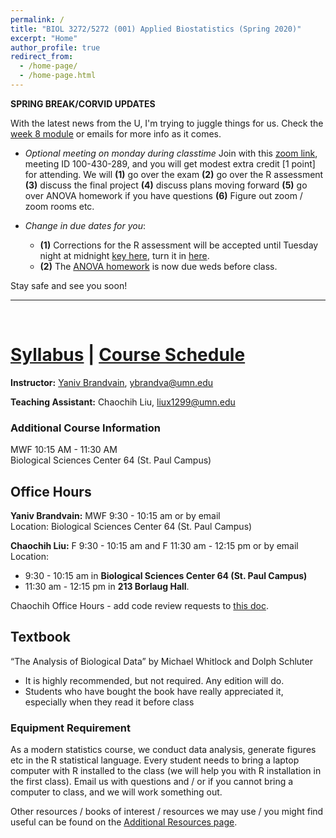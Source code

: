 ```yaml
---
permalink: /
title: "BIOL 3272/5272 (001) Applied Biostatistics (Spring 2020)"
excerpt: "Home"
author_profile: true
redirect_from:
  - /home-page/
  - /home-page.html
---
```


<!-- This is the front page (home page) of the website -->

**SPRING BREAK/CORVID UPDATES**


With the latest news from the U, I'm trying to juggle things for us. Check the [week 8 module](https://biol3272-5272.github.io/biostats2020/modules/2020-03-16-week08) or emails for more info as it comes.

- *Optional meeting on monday during classtime* Join with this [zoom link](https://umn.zoom.us/j/100430289), meeting ID 100-430-289, and you will get modest extra credit [1 point] for attending. We will **(1)** go over the exam **(2)** go over the R assessment  **(3)** discuss the final project **(4)** discuss plans moving forward  **(5)** go over ANOVA homework if you have questions **(6)**  Figure out zoom / zoom rooms etc.

- *Change in due dates for you*:
    -  **(1)** Corrections for the R assessment will be accepted until Tuesday night at midnight [key here](https://drive.google.com/open?id=1dilQVJww58xlWrKeSTdUliqDtYO0TvUA), turn it in [here](https://canvas.umn.edu/courses/151855/assignments/1027811).
    -  **(2)** The [ANOVA homework](https://docs.google.com/forms/d/e/1FAIpQLSd1s2Il7hNop_TFs4x6FNc5kdeRGttIGLJtMPhz8onPxTlqKw/viewform) is now due weds before class.

Stay safe and see you soon!


---

<p>&nbsp;</p>

# [Syllabus](https://biol3272-5272.github.io/biostats2020/syllabus/) | [Course Schedule](https://biol3272-5272.github.io/biostats2020/schedule/)

**Instructor:** [Yaniv Brandvain](https://cbs.umn.edu/contacts/yaniv-brandvain), ybrandva@umn.edu

**Teaching Assistant:** Chaochih Liu, liux1299@umn.edu

### Additional Course Information

MWF 10:15 AM - 11:30 AM<br/>
Biological Sciences Center 64 (St. Paul Campus)

## Office Hours

**Yaniv Brandvain:** MWF 9:30 - 10:15 am or by email<br/>
Location: Biological Sciences Center 64 (St. Paul Campus)

**Chaochih Liu:** F 9:30 - 10:15 am and F 11:30 am - 12:15 pm or by email<br/>
Location:

- 9:30 - 10:15 am in **Biological Sciences Center 64 (St. Paul Campus)**
- 11:30 am - 12:15 pm in **213 Borlaug Hall**.

Chaochih Office Hours - add code review requests to [this doc](https://docs.google.com/document/d/133gwjcjJF6nAep2pu2oa2Qb3wC1K3mBxucm-1HmA5Xo/edit?usp=sharing).

## Textbook

“The Analysis of Biological Data” by Michael Whitlock and Dolph Schluter

- It is highly recommended, but not required. Any edition will do.
- Students who have bought the book have really appreciated it, especially when they read it before class

### Equipment Requirement

As a modern statistics course, we conduct data analysis, generate figures etc in the R statistical language. Every student needs to bring a laptop computer with R installed to the class (we will help you with R installation in the first class). Email us with questions and / or if you cannot bring a computer to class, and we will work something out.

Other resources / books of interest / resources we may use / you might find useful can be found on the [Additional Resources page](https://biol3272-5272.github.io/biostats2020/resources/).
